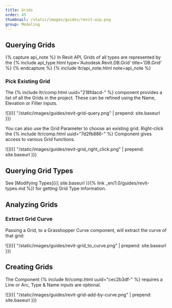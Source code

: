 ```yaml
---
title: Grids
order: 45
thumbnail: /static/images/guides/revit-wip.png
group: Modeling
---
```


## Querying Grids

{% capture api_note %}
In Revit API, Grids of all types are represented by the {% include api_type.html type='Autodesk.Revit.DB.Grid' title='DB.Grid' %}
{% endcapture %}
{% include ltr/api_note.html note=api_note %}

### Pick Existing Grid

The {% include ltr/comp.html uuid="218fdacd-" %} component provides a list of all the Grids in the project. These can be refined using the Name, Elevation or Filter inputs.

![]({{ "/static/images/guides/revit-grid-query.png" | prepend: site.baseurl }})

You can also use the Grid Parameter to choose an existing grid. Right-click the {% include ltr/comp.html uuid="7d2fb886-" %} Component gives access to various Grid functions.

![]({{ "/static/images/guides/revit-grid_right_click.png" | prepend: site.baseurl }})

## Querying Grid Types

See [Modifying Types]({{ site.baseurl }}{% link _en/1.0/guides/revit-types.md %}) for getting Grid Type Information. 

## Analyzing Grids

### Extract Grid Curve

Passing a Grid, to a Grasshopper Curve component, will extract the curve of that grid:

![]({{ "/static/images/guides/revit-grid_to_curve.png" | prepend: site.baseurl }})

## Creating Grids

The Component {% include ltr/comp.html uuid="cec2b3df-" %} requires a Line or Arc, Type & Name inputs are optional. 

![]({{ "/static/images/guides/revit-grid-add-by-curve.png" | prepend: site.baseurl }})






